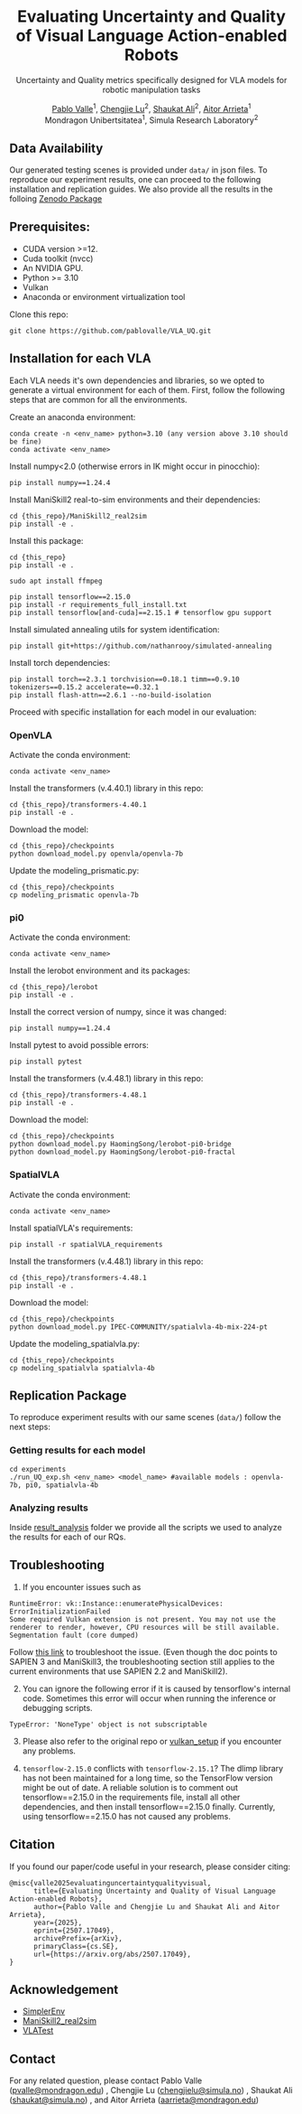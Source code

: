 <div align="center">

# Evaluating Uncertainty and Quality of Visual Language Action-enabled Robots
Uncertainty and Quality metrics specifically designed for VLA models for robotic manipulation tasks

[Pablo Valle](https://scholar.google.com/citations?user=-3y0BlAAAAAJ&hl=en)<sup>1</sup>, [Chengjie Lu](https://scholar.google.com/citations?user=fwAwgngAAAAJ&hl=en&oi=ao)<sup>2</sup>, [Shaukat Ali](https://scholar.google.com/citations?user=S_UVLhUAAAAJ&hl=en)<sup>2</sup>, [Aitor Arrieta](https://scholar.google.com/citations?user=ft06jF4AAAAJ&hl=en)<sup>1</sup></br>
Mondragon Unibertsitatea<sup>1</sup>, Simula Research Laboratory<sup>2</sup>


</div>

## Data Availability

Our generated testing scenes is provided under ``data/`` in json files. To reproduce our experiment results, one can proceed to the following installation and replication guides. We also provide all the results in the folloing [Zenodo Package](https://doi.org/10.5281/zenodo.16315133)


## Prerequisites:
- CUDA version >=12.
- Cuda toolkit (nvcc)
- An NVIDIA GPU.
- Python >= 3.10
- Vulkan 
- Anaconda or environment virtualization tool

Clone this repo:
```
git clone https://github.com/pablovalle/VLA_UQ.git
```

## Installation for each VLA
Each VLA needs it's own dependencies and libraries, so we opted to generate a virtual environment for each of them. First, follow the following steps that are common for all the environments.

Create an anaconda environment:
```
conda create -n <env_name> python=3.10 (any version above 3.10 should be fine)
conda activate <env_name>
```

Install numpy<2.0 (otherwise errors in IK might occur in pinocchio):
```
pip install numpy==1.24.4
```

Install ManiSkill2 real-to-sim environments and their dependencies:
```
cd {this_repo}/ManiSkill2_real2sim
pip install -e .
```

Install this package:
```
cd {this_repo}
pip install -e .
```

```
sudo apt install ffmpeg
```

```
pip install tensorflow==2.15.0
pip install -r requirements_full_install.txt
pip install tensorflow[and-cuda]==2.15.1 # tensorflow gpu support
```

Install simulated annealing utils for system identification:
```
pip install git+https://github.com/nathanrooy/simulated-annealing
```

Install torch dependencies:
```
pip install torch==2.3.1 torchvision==0.18.1 timm==0.9.10 tokenizers==0.15.2 accelerate==0.32.1
pip install flash-attn==2.6.1 --no-build-isolation
```

Proceed with specific installation for each model in our evaluation:



### OpenVLA
Activate the conda environment:
```
conda activate <env_name>
```

Install the transformers (v.4.40.1) library in this repo:
```
cd {this_repo}/transformers-4.40.1
pip install -e .
```

Download the model:
```
cd {this_repo}/checkpoints
python download_model.py openvla/openvla-7b
```

Update the modeling_prismatic.py:
```
cd {this_repo}/checkpoints
cp modeling_prismatic openvla-7b
```



### pi0
Activate the conda environment:
```
conda activate <env_name>
```

Install the lerobot environment and its packages:
```
cd {this_repo}/lerobot
pip install -e .
```

Install the correct version of numpy, since it was changed:
```
pip install numpy==1.24.4
```

Install pytest to avoid possible errors:
```
pip install pytest
```

Install the transformers (v.4.48.1) library in this repo:
```
cd {this_repo}/transformers-4.48.1
pip install -e .
```

Download the model:
```
cd {this_repo}/checkpoints
python download_model.py HaomingSong/lerobot-pi0-bridge
python download_model.py HaomingSong/lerobot-pi0-fractal
```



### SpatialVLA
Activate the conda environment:
```
conda activate <env_name>
```

Install spatialVLA's requirements:
```
pip install -r spatialVLA_requirements
```

Install the transformers (v.4.48.1) library in this repo:
```
cd {this_repo}/transformers-4.48.1
pip install -e .
```
Download the model:
```
cd {this_repo}/checkpoints
python download_model.py IPEC-COMMUNITY/spatialvla-4b-mix-224-pt
```

Update the modeling_spatialvla.py:
```
cd {this_repo}/checkpoints
cp modeling_spatialvla spatialvla-4b
```


## Replication Package

To reproduce experiment results with our same scenes (``data/``) follow the next steps:

### Getting results for each model
```
cd experiments
./run_UQ_exp.sh <env_name> <model_name> #available models : openvla-7b, pi0, spatialvla-4b
```

### Analyzing results

Inside [result_analysis](/result_analysis) folder we provide all the scripts we used to analyze the results for each of our RQs.


## Troubleshooting

1. If you encounter issues such as

```
RuntimeError: vk::Instance::enumeratePhysicalDevices: ErrorInitializationFailed
Some required Vulkan extension is not present. You may not use the renderer to render, however, CPU resources will be still available.
Segmentation fault (core dumped)
```

Follow [this link](https://maniskill.readthedocs.io/en/latest/user_guide/getting_started/installation.html#vulkan) to troubleshoot the issue. (Even though the doc points to SAPIEN 3 and ManiSkill3, the troubleshooting section still applies to the current environments that use SAPIEN 2.2 and ManiSkill2).

2. You can ignore the following error if it is caused by tensorflow's internal code. Sometimes this error will occur when running the inference or debugging scripts.

```
TypeError: 'NoneType' object is not subscriptable
```

3. Please also refer to the original repo or [vulkan_setup](https://github.com/SpatialVLA/SpatialVLA/issues/3#issuecomment-2641739404) if you encounter any problems.

4. `tensorflow-2.15.0` conflicts with `tensorflow-2.15.1`?
The dlimp library has not been maintained for a long time, so the TensorFlow version might be out of date. A reliable solution is to comment out tensorflow==2.15.0 in the requirements file, install all other dependencies, and then install tensorflow==2.15.0 finally. Currently, using tensorflow==2.15.0 has not caused any problems.

## Citation

If you found our paper/code useful in your research, please consider citing:

```
@misc{valle2025evaluatinguncertaintyqualityvisual,
      title={Evaluating Uncertainty and Quality of Visual Language Action-enabled Robots}, 
      author={Pablo Valle and Chengjie Lu and Shaukat Ali and Aitor Arrieta},
      year={2025},
      eprint={2507.17049},
      archivePrefix={arXiv},
      primaryClass={cs.SE},
      url={https://arxiv.org/abs/2507.17049}, 
}
```

## Acknowledgement

- [SimplerEnv](https://github.com/DelinQu/SimplerEnv-OpenVLA)
- [ManiSkill2_real2sim](https://github.com/simpler-env/ManiSkill2_real2sim/tree/cd45dd27dc6bb26d048cb6570cdab4e3f935cc37)
- [VLATest](https://github.com/ma-labo/VLATest)

## Contact
For any related question, please contact Pablo Valle (pvalle@mondragon.edu) , Chengjie Lu (chengjielu@simula.no) , Shaukat Ali (shaukat@simula.no) , and Aitor Arrieta (aarrieta@mondragon.edu)